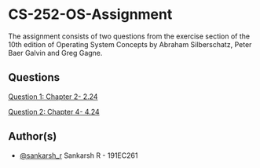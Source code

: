 
# CS-252-OS-Assignment

The assignment consists of two questions from the exercise section of the 10th edition of Operating
System Concepts by Abraham Silberschatz, Peter Baer Galvin and Greg Gagne.



## Questions
[Question 1: Chapter 2- 2.24](https://github.com/sankronaldo/CS-252-OS-Assignment/tree/main/Q1-2.24)

[Question 2: Chapter 4- 4.24](https://github.com/sankronaldo/CS-252-OS-Assignment/tree/main/Q2-4.24)

## Author(s)

- [@sankarsh_r](https://www.linkedin.com/in/sankarsh-r-8441081a0/)
Sankarsh R - 191EC261


